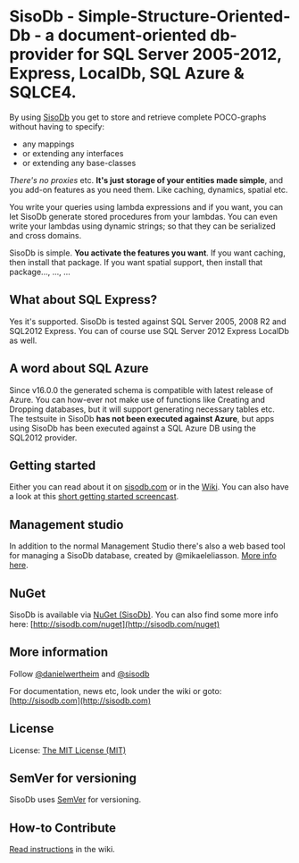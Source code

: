# SisoDb - Simple-Structure-Oriented-Db - a document-oriented db-provider for SQL Server 2005-2012, Express, LocalDb, SQL Azure & SQLCE4.

By using [SisoDb](http://sisodb.com) you get to store and retrieve complete POCO-graphs without having to specify:

* any mappings
* or extending any interfaces 
* or extending any base-classes

_There's no proxies_ etc. **It's just storage of your entities made simple**, and you add-on features as you need them. Like caching, dynamics, spatial etc.

You write your queries using lambda expressions and if you want, you can let SisoDb generate stored procedures from your lambdas. You can even write your lambdas using dynamic strings; so that they can be serialized and cross domains.

SisoDb is simple. **You activate the features you want**. If you want caching, then install that package. If you want spatial support, then install that package..., ..., ...

## What about SQL Express?
Yes it's supported. SisoDb is tested against SQL Server 2005, 2008 R2 and SQL2012 Express. You can of course use SQL Server 2012 Express LocalDb as well.

## A word about SQL Azure
Since v16.0.0 the generated schema is compatible with latest release of Azure. You can how-ever not make use of functions like Creating and Dropping databases, but it will support generating necessary tables etc. The testsuite in SisoDb **has not been executed against Azure**, but apps using SisoDb has been executed against a SQL Azure DB using the SQL2012 provider.

## Getting started
Either you can read about it on [sisodb.com](http://sisodb.com/wiki/getting-started) or in the [Wiki](https://github.com/danielwertheim/SisoDb-Provider/wiki/getting-started). You can also have a look at this [short getting started screencast](http://vimeo.com/41374802).

## Management studio
In addition to the normal Management Studio there's also a web based tool for managing a SisoDb database, created by @mikaeleliasson. [More info here](https://github.com/MikaelEliasson/SisoDb.Management).

## NuGet
SisoDb is available via [NuGet (SisoDb)](http://nuget.org/packages?q=sisodb). You can also find some more info here: [http://sisodb.com/nuget](http://sisodb.com/nuget)

## More information
Follow [@danielwertheim](http://twitter.com/danielwertheim) and [@sisodb](http://twitter.com/sisodb)

For documentation, news etc, look under the wiki or goto: [http://sisodb.com](http://sisodb.com)

## License
License: [The MIT License (MIT)](http://www.opensource.org/licenses/mit-license.php)

## SemVer for versioning
SisoDb uses [SemVer](http://semver.org) for versioning.

## How-to Contribute
[Read instructions](https://github.com/danielwertheim/SisoDb-Provider/wiki/contribute) in the wiki.